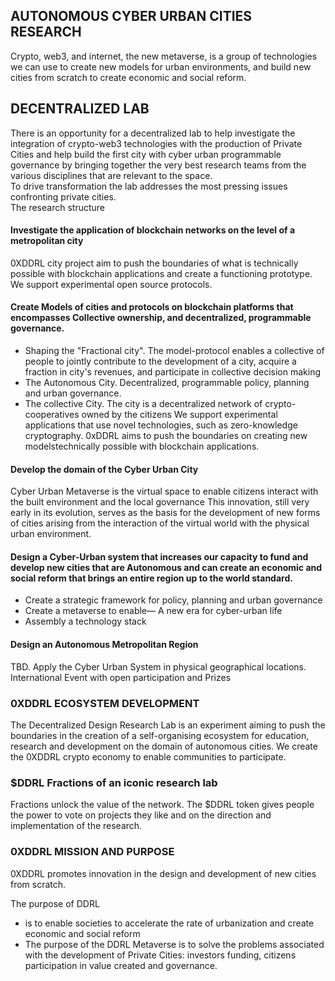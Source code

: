 ## AUTONOMOUS CYBER URBAN CITIES RESEARCH
Crypto, web3, and internet, the new metaverse, is a group of technologies we can use to create new models for urban environments, and build new cities from scratch to create economic and social reform.<br>

## DECENTRALIZED LAB
There is an opportunity for a decentralized lab to help investigate the integration of crypto-web3 technologies with the production of Private Cities and help build the first city with cyber urban programmable governance by bringing together the very best research teams from the various disciplines that are relevant to the space.<br>
To drive transformation the lab addresses the most pressing issues confronting private cities.<br>
The research structure
#### Investigate the application of blockchain networks on the level of a metropolitan city 
0XDDRL city project aim to push the boundaries of what is technically possible with blockchain applications and create a functioning prototype. We support experimental open source protocols.<br>
#### Create Models of cities and protocols on blockchain platforms that encompasses Collective ownership, and decentralized, programmable governance.
* Shaping the "Fractional city". The model-protocol enables a collective of people to jointly contribute to the development of a city, acquire a fraction in city's revenues, and participate in collective decision making
* The Autonomous City. Decentralized, programmable policy, planning and urban governance. 
* The collective City. The city is a decentralized network of crypto-cooperatives owned by the citizens
We support experimental applications that use novel technologies, such as zero-knowledge cryptography. 
0xDDRL aims to push the boundaries on creating new modelstechnically possible with blockchain applications.

#### Develop the domain of the Cyber Urban City
Cyber Urban Metaverse is the virtual space to enable citizens interact with the built environment and the local governance 
This innovation, still very early in its evolution, serves as the basis for the development of new forms of cities arising from the interaction of the virtual world with the physical urban environment.

#### Design a Cyber-Urban system that increases our capacity to fund and develop new cities that are Autonomous and can create an economic and social reform that brings an entire region up to the world standard.<br>
* Create a strategic framework for policy, planning and urban governance
* Create a metaverse to enable— A new era for cyber-urban life
* Assembly a technology stack

#### Design an Autonomous Metropolitan Region
TBD. Apply the Cyber Urban System in physical geographical locations. International Event with open participation and Prizes

### 0XDDRL ECOSYSTEM DEVELOPMENT
The Decentralized Design Research Lab is an experiment aiming to push the boundaries in the creation of a self-organising ecosystem for education, research and development on the domain of autonomous cities. We create the 0XDDRL crypto economy to enable communities to participate. 

### $DDRL Fractions of an iconic research lab
Fractions unlock the value of the network. The $DDRL token gives people the power to vote on projects they like and on the direction and implementation of the research.


### 0XDDRL MISSION AND PURPOSE
0XDDRL promotes innovation in the design and development of new cities from scratch. 

The purpose of DDRL 
* is to enable societies to accelerate the rate of urbanization and create economic and social reform
* The purpose of the DDRL Metaverse is to solve the problems associated with the development of Private Cities: investors funding, citizens participation in value created and governance.


